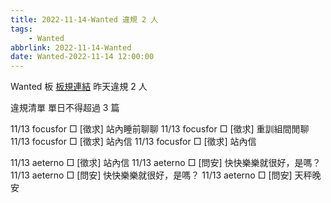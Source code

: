 ```yaml
---
title: 2022-11-14-Wanted 違規 2 人
tags:
    - Wanted
abbrlink: 2022-11-14-Wanted
date: Wanted-2022-11-14 12:00:00
---
```

Wanted 板 [板規連結](https://www.ptt.cc/bbs/Wanted/M.1608829773.A.D3B.html)
昨天違規 2 人
<!-- more -->

違規清單
單日不得超過 3 篇

11/13 focusfor □ [徵求] 站內睡前聊聊
11/13 focusfor □ [徵求] 重訓組間閒聊
11/13 focusfor □ [徵求] 站內信
11/13 focusfor □ [徵求] 站內信

11/13 aeterno □ [徵求] 站內信
11/13 aeterno □ [問安] 快快樂樂就很好，是嗎？
11/13 aeterno □ [問安] 快快樂樂就很好，是嗎？
11/13 aeterno □ [問安] 天秤晚安